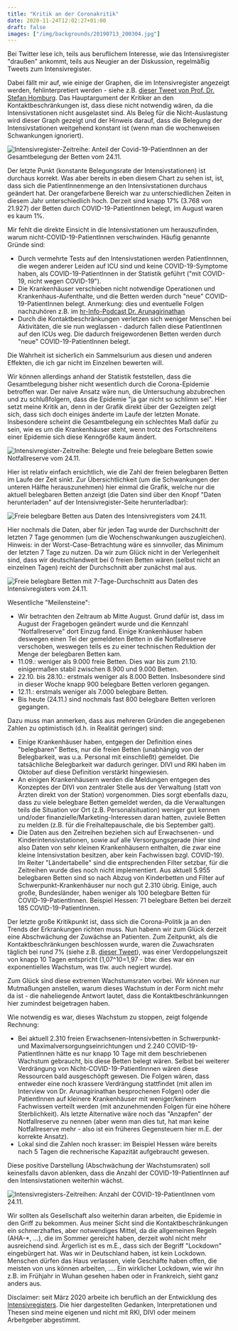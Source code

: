 ```yaml
---
title: "Kritik an der Coronakritik"
date: 2020-11-24T12:02:27+01:00
draft: false
images: ["/img/backgrounds/20190713_200304.jpg"]
---
```


Bei Twitter lese ich, teils aus beruflichem Interesse, wie das Intensivregister "draußen" ankommt, teils aus Neugier an der Diskussion, regelmäßig Tweets zum Intensivregister.

Dabei fällt mir auf, wie einige der Graphen, die im Intensivregister angezeigt werden, fehlinterpretiert werden - siehe z.B. [dieser Tweet von Prof. Dr. Stefan Homburg](https://twitter.com/SHomburg/status/1331130326115037184).
Das Hauptargument der Kritiker an den Kontaktbeschränkungen ist, dass diese nicht notwendig wären, da die Intensivstationen nicht ausgelastet sind. Als Beleg für die Nicht-Auslastung wird dieser Graph gezeigt und der Hinweis darauf, dass die Belegung der Intensivstationen weitgehend konstant ist (wenn man die wochenweisen Schwankungen ignoriert).

![Intensivregister-Zeitreihe: Anteil der Covid-19-PatientInnen an der Gesamtbelegung der Betten vom 24.11.](/img/posts/kritik-an-der-coronakritik/Intensivregister-Zeitreihen-Belegte-Betten.png)

Der letzte Punkt (konstante Belegungsrate der Intensivstationen) ist durchaus korrekt. Was aber bereits in eben diesem Chart zu sehen ist, ist, dass sich die PatientInnenmenge an den Intensivstationen durchaus geändert hat. Der orangefarbene Bereich war zu unterschiedlichen Zeiten in diesem Jahr unterschiedlich hoch. Derzeit sind knapp 17% (3.768 von 21.927) der Betten durch COVID-19-PatientInnen belegt, im August waren es kaum 1%.

Mir fehlt die direkte Einsicht in die Intensivstationen um herauszufinden, warum nicht-COVID-19-PatientInnen verschwinden. Häufig genannte Gründe sind:
* Durch vermehrte Tests auf den Intensivstationen werden PatientInnnen, die wegen anderer Leiden auf ICU sind und keine COVID-19-Symptome haben, als COVID-19-PatientInnen in der Statistik geführt ("mit COVID-19, nicht wegen COVID-19").
* Die Krankenhäuser verschieben nicht notwendige Operationen und Krankenhaus-Aufenthalte, und die Betten werden durch "neue" COVID-19-PatientInnen belegt. Anmerkung: dies und eventuelle Folgen nachzuhören z.B. im [hr-Info-Podcast Dr. Arunagirinathan][1]
* Durch die Kontaktbeschränkungen verletzen sich weniger Menschen bei Aktivitäten, die sie nun weglassen - dadurch fallen diese PatientInnen auf den ICUs weg. Die dadurch freigewordenen Betten werden durch "neue" COVID-19-PatientInnen belegt.

Die Wahrheit ist sicherlich ein Sammelsurium aus diesen und anderen Effekten, die ich gar nicht im Einzelnen bewerten will.

Wir können allerdings anhand der Statistik feststellen, dass die Gesamtbelegung bisher nicht wesentlich durch die Corona-Epidemie betroffen war.
Der naive Ansatz wäre nun, die Untersuchung abzubrechen und zu schlußfolgern, dass die Epidemie "ja gar nicht so schlimm sei". Hier setzt meine Kritik an, denn in der Grafik direkt über der Gezeigten zeigt sich, dass sich doch einiges änderte im Laufe der letzten Monate. Insbesondere scheint die Gesamtbelegung ein schlechtes Maß dafür zu sein, wie es um die Krankenhäuser steht, wenn trotz des Fortschreitens einer Epidemie sich diese Kenngröße kaum ändert.

![Intensivregister-Zeitreihe: Belegte und freie belegbare Betten sowie Notfallreserve vom 24.11.](/img/posts/kritik-an-der-coronakritik/Intensivregister-Zeitreihen-Belegte-und-freie-Betten.png)

Hier ist relativ einfach ersichtlich, wie die Zahl der freien belegbaren Betten im Laufe der Zeit sinkt. Zur Übersichtlichkeit (um die Schwankungen der unteren Hälfte herauszunehmen) hier einmal die Grafik, welche nur die aktuell belegbaren Betten anzeigt (die Daten sind über den Knopf "Daten herunterladen" auf der Intensivregister-Seite herunterladbar):

![Freie belegbare Betten aus Daten des Intensivregisters vom 24.11.](/img/posts/kritik-an-der-coronakritik/freie-belegbare-betten.png)

Hier nochmals die Daten, aber für jeden Tag wurde der Durchschnitt der letzten 7 Tage genommen (um die Wochenschwankungen auszugleichen). Hinweis: in der Worst-Case-Betrachtung wäre es sinnvoller, das Minimum der letzten 7 Tage zu nutzen. Da wir zum Glück nicht in der Verlegenheit sind, dass wir deutschlandweit bei 0 freien Betten wären (selbst nicht an einzelnen Tagen) reicht der Durchschnitt aber zunächst mal aus.

![Freie belegbare Betten mit 7-Tage-Durchschnitt aus Daten des Intensivregisters vom 24.11.](/img/posts/kritik-an-der-coronakritik/freie-belegbare-betten-7-tage-schnitt.png)

Wesentliche "Meilensteine": 
* Wir betrachten den Zeitraum ab Mitte August. Grund dafür ist, dass im August der Fragebogen geändert wurde und die Kennzahl "Notfallreserve" dort Einzug fand. Einige Krankenhäuser haben deswegen einen Tei der gemeldeten Betten in die Notfallreserve verschoben, weswegen teils es zu einer technischen Reduktion der Menge der belegbaren Betten kam.
* 11.09.: weniger als 9.000 freie Betten. Dies war bis zum 21.10. einigermaßen stabil zwischen 8.900 und 9.000 Betten.
* 22.10. bis 28.10.: erstmals weniger als 8.000 Betten. Insbesondere sind in dieser Woche knapp 900 belegbare Betten verloren gegangen.
* 12.11.: erstmals weniger als 7.000 belegbare Betten.
* Bis heute (24.11.) sind nochmals fast 800 belegbare Betten verloren gegangen.

Dazu muss man anmerken, dass aus mehreren Gründen die angegebenen Zahlen zu optimistisch (d.h. in Realität geringer) sind:
* Einige Krankenhäuser haben, entgegen der Definition eines "belegbaren" Bettes, nur die freien Betten (unabhängig von der Belegbarkeit, was u.a. Personal mit einschließt) gemeldet. Die tatsächliche Belegbarkeit war dadurch geringer. DIVI und RKI haben im Oktober auf diese Definition verstärkt hingewiesen.
* An einigen Krankenhäusern werden die Meldungen entgegen des Konzeptes der DIVI von zentraler Stelle aus der Verwaltung (statt von Ärzten direkt von der Station) vorgenommen. Dies sorgt ebenfalls dazu, dass zu viele belegbare Betten gemeldet werden, da die Verwaltungen teils die Situation vor Ort (z.B. Personalsituation) weniger gut kennen und/oder finanzielle/Marketing-Interessen daran hatten, zuviele Betten zu melden (z.B. für die Freihaltepauschale, die bis September galt).
* Die Daten aus den Zeitreihen beziehen sich auf Erwachsenen- und Kinderintensivstationen, sowie auf alle Versorgungsgerade (hier sind also Daten von sehr kleinen Krankenhäusern enthalten, die zwar eine kleine Intensivstation besitzen, aber kein Fachwissen bzgl. COVID-19). Im Reiter "Ländertabelle" sind die entsprechenden Filter setzbar, für die Zeitreihen wurde dies noch nicht implementiert. Aus aktuell 5.955 belegbaren Betten sind so nach Abzug von Kinderbetten und Filter auf Schwerpunkt-Krankenhäuser nur noch gut 2.310 übrig. Einige, auch große, Bundesländer, haben weniger als 100 belegbare Betten für COVID-19-PatientInnen. Beispiel Hessen: 71 belegbare Betten bei derzeit 185 COVID-19-PatientInnen.

Der letzte große Kritikpunkt ist, dass sich die Corona-Politik ja an den Trends der Erkrankungen richten muss. Nun habenn wir zum Glück derzeit eine Abschwächung der Zuwächse an Patienten. Zum Zeitpunkt, als die Kontaktbeschränkungen beschlossen wurde, waren die Zuwachsraten täglich bei rund 7% (siehe z.B. [dieser Tweet](https://twitter.com/KonProg/status/1323208279024087041)), was einer Verdoppelungszeit von knapp 10 Tagen entspricht (1,07^10=1,97 - btw: dies war ein exponentielles Wachstum, was tlw. auch negiert wurde). 

Zum Glück sind diese extremen Wachstumsraten vorbei. Wir können nur Mutmaßungen anstellen, warum dieses Wachstum in der Form nicht mehr da ist - die naheliegende Antwort lautet, dass die Kontaktbeschränkunngen hier zumindest beigetragen haben. 

Wie notwendig es war, dieses Wachstum zu stoppen, zeigt folgende Rechnung:
* Bei aktuell 2.310 freien Erwachsenen-Intensivbetten in Schwerpunkt- und Maximalversorgungseinrichtungen und 2.240 COVID-19-PatientInnen hätte es nur knapp 10 Tage mit dem beschriebenen Wachstum gebraucht, bis diese Betten belegt wären. Selbst bei weiterer Verdrängung von Nicht-COVID-19-PatientInnnen wären diese Ressourcen bald ausgeschöpft gewesen. Die Folgen wären, dass entweder eine noch krassere Verdrängung stattfindet (mit allen im Interview von Dr. Arunagirinathan besprochenen Folgen) oder die PatientInnen auf kleinere Krankenhäuser mit weniger/keinem Fachwissen verteilt werden (mit anzunehmenden Folgen für eine höhere Sterblichkeit). Als letzte Alternative wäre noch das "Anzapfen" der Notfallreserve zu nennen (aber wenn man dies tut, hat man keine Notfallreserve mehr - also ist ein früheres Gegensteuern hier m.E. der korrekte Ansatz).
* Lokal sind die Zahlen noch krasser: im Beispiel Hessen wäre bereits nach 5 Tagen die rechnerische Kapazität aufgebraucht gewesen.

Diese positive Darstellung (Abschwächung der Wachstumsraten) soll keinesfalls davon ablenken, dass die Anzahl der COVID-19-PatientInnen auf den Intensivstationen weiterhin wächst.

![Intensivregisters-Zeitreihen: Anzahl der COVID-19-PatientInnen vom 24.11.](/img/posts/kritik-an-der-coronakritik/Anzahl-COVID-19-PatientInnen.png)

Wir sollten als Gesellschaft also weiterhin daran arbeiten, die Epidemie in den Griff zu bekommen. Aus meiner Sicht sind die Kontaktbeschränkungen ein schmerzhaftes, aber notwendiges Mittel, da die allgemeinen Regeln (AHA-*, ...), die im Sommer gereicht haben, derzeit wohl nicht mehr ausreichend sind.
Ärgerlich ist es m.E., dass sich der Begriff "Lockdown" eingebürgert hat. Was wir in Deutschland haben, ist kein Lockdown. Menschen dürfen das Haus verlassen, viele Geschäfte haben offen, die meisten von uns können arbeiten, .... Ein wirklicher Lockdown, wie wir ihn z.B. im Frühjahr in Wuhan gesehen haben oder in Frankreich, sieht ganz anders aus. 

Disclaimer: seit März 2020 arbeite ich beruflich an der Entwicklung des [Intensivregisters](https://www.intensivregister.de). Die hier dargestellten Gedanken, Interpretationen und Thesen sind meine eigenen und nicht mit RKI, DIVI oder meinem Arbeitgeber abgestimmt.

[1]: https://www.hr-inforadio.de/programm/das-interview/das-interview-mit-dr-umes-arunagirinathan-herzchirurg-und-autor,das-interview-mit-umes-arunagirinathan-herzchirurg-autor-100.html